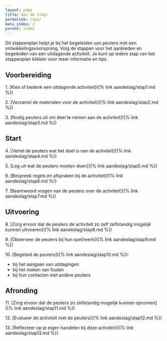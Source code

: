 ```yaml
---
layout: page
title: Aan de slag!
permalink: /spa/
menu_index: 3
parent: index
---
```


Dit stappenplan helpt je bij het begeleiden van peuters met een ontwikkelingsvoorsprong.
Volg de stappen voor het aanbieden en begeleiden van een uitdagende activiteit.
Je kunt op iedere stap van het stappenplan klikken voor meer informatie en tips.

## Voorbereiding
1\. [Kies of bedenk een uitdagende activiteit]({% link aandeslag/stap1.md %})

2\. [Verzamel de materialen voor de activiteit]({% link aandeslag/stap2.md %})

3\. [Nodig peuters uit om deel te nemen aan de activiteit]({% link aandeslag/stap3.md %})

## Start
4\. [Vertel de peuters wat het doel is van de activiteit]({% link aandeslag/stap4.md %})

5\. [Leg uit wat de peuters moeten doen]({% link aandeslag/stap5.md %})

6\. [Bespreek regels en afspraken bij de activiteit]({% link aandeslag/stap6.md %})

7\. [Beantwoord vragen van de peuters over de activiteit]({% link aandeslag/stap7.md %})

## Uitvoering
8\. [Zorg ervoor dat de peuters de activiteit zo zelf zelfstandig mogelijk kunnen uitvoeren]({% link aandeslag/stap8.md %})

9\. [Observeer de peuters bij hun spel/werk]({% link aandeslag/stap9.md %})

10\. [Begeleid de peuters]({% link aandeslag/stap10.md %}):
- bij het aangaan van uitdagingen
- bij het maken van fouten
- bij hun contacten met andere peuters

## Afronding
11\. [Zorg ervoor dat de peuters zo zelfstandig mogelijk kunnen opruimen]({% link aandeslag/stap11.md %})

12\. [Evalueer de activiteit met de peuters]({% link aandeslag/stap12.md %})

13\. [Reflecteer op je eigen handelen bij deze activiteit]({% link aandeslag/stap13.md %})
